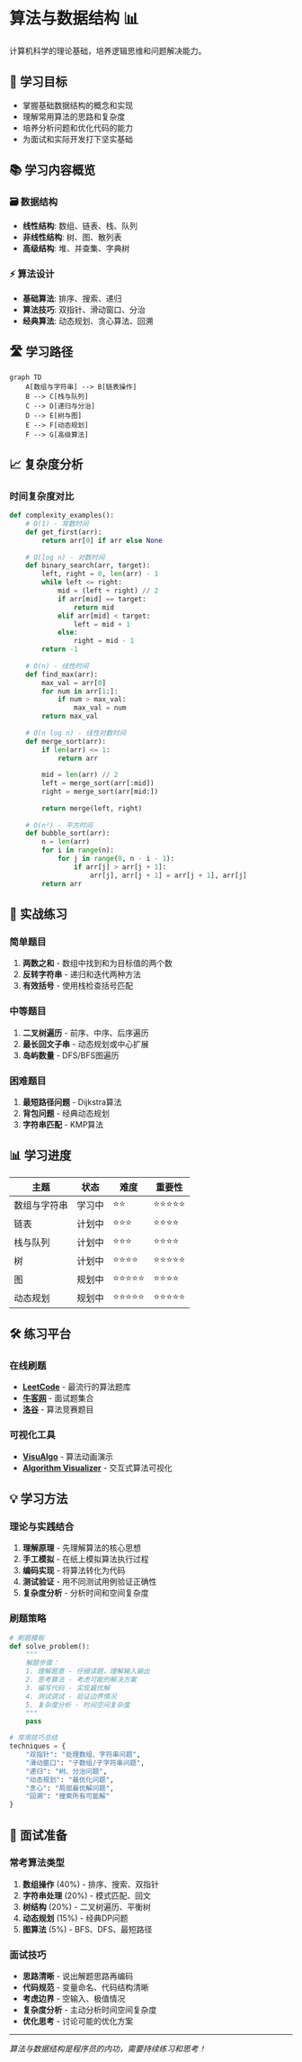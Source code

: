 # 算法与数据结构 📊

计算机科学的理论基础，培养逻辑思维和问题解决能力。

## 🎯 学习目标

- 掌握基础数据结构的概念和实现
- 理解常用算法的思路和复杂度
- 培养分析问题和优化代码的能力
- 为面试和实际开发打下坚实基础

## 📚 学习内容概览

### 🗃️ 数据结构
- **线性结构**: 数组、链表、栈、队列
- **非线性结构**: 树、图、散列表
- **高级结构**: 堆、并查集、字典树

### ⚡ 算法设计
- **基础算法**: 排序、搜索、递归
- **算法技巧**: 双指针、滑动窗口、分治
- **经典算法**: 动态规划、贪心算法、回溯

## 🛣️ 学习路径

```mermaid
graph TD
    A[数组与字符串] --> B[链表操作]
    B --> C[栈与队列]
    C --> D[递归与分治]
    D --> E[树与图]
    E --> F[动态规划]
    F --> G[高级算法]
```

## 📈 复杂度分析

### 时间复杂度对比
```python
def complexity_examples():
    # O(1) - 常数时间
    def get_first(arr):
        return arr[0] if arr else None
    
    # O(log n) - 对数时间
    def binary_search(arr, target):
        left, right = 0, len(arr) - 1
        while left <= right:
            mid = (left + right) // 2
            if arr[mid] == target:
                return mid
            elif arr[mid] < target:
                left = mid + 1
            else:
                right = mid - 1
        return -1
    
    # O(n) - 线性时间
    def find_max(arr):
        max_val = arr[0]
        for num in arr[1:]:
            if num > max_val:
                max_val = num
        return max_val
    
    # O(n log n) - 线性对数时间
    def merge_sort(arr):
        if len(arr) <= 1:
            return arr
        
        mid = len(arr) // 2
        left = merge_sort(arr[:mid])
        right = merge_sort(arr[mid:])
        
        return merge(left, right)
    
    # O(n²) - 平方时间
    def bubble_sort(arr):
        n = len(arr)
        for i in range(n):
            for j in range(0, n - i - 1):
                if arr[j] > arr[j + 1]:
                    arr[j], arr[j + 1] = arr[j + 1], arr[j]
        return arr
```

## 🎲 实战练习

### 简单题目
1. **两数之和** - 数组中找到和为目标值的两个数
2. **反转字符串** - 递归和迭代两种方法
3. **有效括号** - 使用栈检查括号匹配

### 中等题目
1. **二叉树遍历** - 前序、中序、后序遍历
2. **最长回文子串** - 动态规划或中心扩展
3. **岛屿数量** - DFS/BFS图遍历

### 困难题目
1. **最短路径问题** - Dijkstra算法
2. **背包问题** - 经典动态规划
3. **字符串匹配** - KMP算法

## 📊 学习进度

| 主题 | 状态 | 难度 | 重要性 |
|------|------|------|--------|
| 数组与字符串 | 学习中 | ⭐⭐ | ⭐⭐⭐⭐⭐ |
| 链表 | 计划中 | ⭐⭐⭐ | ⭐⭐⭐⭐ |
| 栈与队列 | 计划中 | ⭐⭐⭐ | ⭐⭐⭐⭐ |
| 树 | 计划中 | ⭐⭐⭐⭐ | ⭐⭐⭐⭐⭐ |
| 图 | 规划中 | ⭐⭐⭐⭐⭐ | ⭐⭐⭐⭐ |
| 动态规划 | 规划中 | ⭐⭐⭐⭐⭐ | ⭐⭐⭐⭐⭐ |

## 🛠️ 练习平台

### 在线刷题
- **[LeetCode](https://leetcode.cn/)** - 最流行的算法题库
- **[牛客网](https://www.nowcoder.com/)** - 面试题集合
- **[洛谷](https://www.luogu.com.cn/)** - 算法竞赛题目

### 可视化工具
- **[VisuAlgo](https://visualgo.net/)** - 算法动画演示
- **[Algorithm Visualizer](https://algorithm-visualizer.org/)** - 交互式算法可视化

## 💡 学习方法

### 理论与实践结合
1. **理解原理** - 先理解算法的核心思想
2. **手工模拟** - 在纸上模拟算法执行过程
3. **编码实现** - 将算法转化为代码
4. **测试验证** - 用不同测试用例验证正确性
5. **复杂度分析** - 分析时间和空间复杂度

### 刷题策略
```python
# 刷题模板
def solve_problem():
    """
    解题步骤：
    1. 理解题意 - 仔细读题，理解输入输出
    2. 思考算法 - 考虑可能的解决方案
    3. 编写代码 - 实现最优解
    4. 测试调试 - 验证边界情况
    5. 复杂度分析 - 时间空间复杂度
    """
    pass

# 常用技巧总结
techniques = {
    "双指针": "处理数组、字符串问题",
    "滑动窗口": "子数组/子字符串问题", 
    "递归": "树、分治问题",
    "动态规划": "最优化问题",
    "贪心": "局部最优解问题",
    "回溯": "搜索所有可能解"
}
```

## 🎯 面试准备

### 常考算法类型
1. **数组操作** (40%) - 排序、搜索、双指针
2. **字符串处理** (20%) - 模式匹配、回文
3. **树结构** (20%) - 二叉树遍历、平衡树
4. **动态规划** (15%) - 经典DP问题
5. **图算法** (5%) - BFS、DFS、最短路径

### 面试技巧
- **思路清晰** - 说出解题思路再编码
- **代码规范** - 变量命名、代码结构清晰
- **考虑边界** - 空输入、极值情况
- **复杂度分析** - 主动分析时间空间复杂度
- **优化思考** - 讨论可能的优化方案

---

*算法与数据结构是程序员的内功，需要持续练习和思考！*
